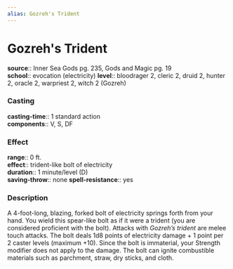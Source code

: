 ```yaml
---
alias: Gozreh's Trident
---
```


# Gozreh's Trident 

**source**:: Inner Sea Gods pg. 235, Gods and Magic pg. 19  
**school**:: evocation (electricity)
**level**:: bloodrager 2, cleric 2, druid 2, hunter 2, oracle 2, warpriest 2, witch 2 (Gozreh)

### Casting 

**casting-time**:: 1 standard action  
**components**:: V, S, DF

### Effect 

**range**:: 0 ft.  
**effect**:: trident-like bolt of electricity  
**duration**:: 1 minute/level (D)  
**saving-throw**:: none
**spell-resistance**:: yes

### Description 

A 4-foot-long, blazing, forked bolt of electricity springs forth from your hand. You wield this spear-like bolt as if it were a trident (you are considered proficient with the bolt). Attacks with *Gozreh’s trident* are melee touch attacks. The bolt deals 1d8 points of electricity damage + 1 point per 2 caster levels (maximum +10). Since the bolt is immaterial, your Strength modifier does not apply to the damage. The bolt can ignite combustible materials such as parchment, straw, dry sticks, and cloth.
